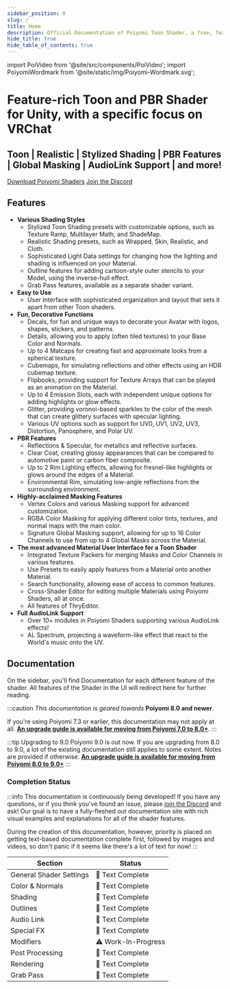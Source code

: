```yaml
---
sidebar_position: 0
slug: /
title: Home
description: Official Documentation of Poiyomi Toon Shader, a free, feature-rich Toon and PBR shader for Unity, with a specific focus on usage with VRChat.
hide_title: true
hide_table_of_contents: true
---
```

import PoiVideo from '@site/src/components/PoiVideo';
import PoiyomiWordmark from '@site/static/img/Poiyomi-Wordmark.svg';

<!-- ![Poiyomi Shaders Wordmark](/img/Poiyomi-Toon-Wordmark_NoBG.png) -->

<div style={{textAlign: 'center', marginTop: '20px', marginBottom: '20px', marginLeft: '70px', marginRight: '70px'}}>
<PoiyomiWordmark />
</div>

<h1 style={{textAlign: 'center', fontSize: '25px', margin: '2px', fontWeight: 'normal'}}>
Feature-rich Toon and PBR Shader for Unity, with a specific focus on VRChat
</h1>

<h2 style={{textAlign: 'center', fontSize: '15px', margin: '10px', fontWeight: 'normal'}}>
Toon |
Realistic |
Stylized Shading |
PBR Features |
Global Masking |
AudioLink Support |
and more!
</h2>

<div style={{textAlign: 'center', margin: '40px'}}>

<a class="button button--lg button--primary" href="/download"> Download Poiyomi Shaders</a> <a class="button button--lg button--link" href="https://discord.gg/poiyomi"> Join the Discord</a>

</div>

## Features
- **Various Shading Styles**
  - Stylized Toon Shading presets with customizable options, such as Texture Ramp, Multilayer Math, and ShadeMap.
  - Realistic Shading presets, such as Wrapped, Skin, Realistic, and Cloth.
  - Sophisticated Light Data settings for changing how the lighting and shading is influenced on your Material.
  - Outline features for adding cartoon-style outer stencils to your Model, using the inverse-hull effect.
  - Grab Pass features, available as a separate shader variant.
- **Easy to Use**
  - User Interface with sophisticated organization and layout that sets it apart from other Toon shaders.
- **Fun, Decorative Functions**
  - Decals, for fun and unique ways to decorate your Avatar with logos, shapes, stickers, and patterns.
  - Details, allowing you to apply (often tiled textures) to your Base Color and Normals.
  - Up to 4 Matcaps for creating fast and approximate looks from a spherical texture.
  - Cubemaps, for simulating reflections and other effects using an HDR cubemap texture.
  - Flipbooks, providing support for Texture Arrays that can be played as an animation on the Material.
  - Up to 4 Emission Slots, each with independent unique options for adding highlights or glow effects.
  - Glitter, providing voronoi-based sparkles to the color of the mesh that can create glittery surfaces with specular lighting.
  - Various UV options such as support for UV0, UV1, UV2, UV3, Distortion, Panosphere, and Polar UV.
- **PBR Features**
  - Reflections & Specular, for metallics and reflective surfaces.
  - Clear Coat, creating glossy appearances that can be compared to automotive paint or carbon fiber composite.
  - Up to 2 Rim Lighting effects, allowing for fresnel-like highlights or glows around the edges of a Material.
  - Environmental Rim, simulating low-angle reflections from the surrounding environment.
- **Highly-acclaimed Masking Features**
  - Vertex Colors and various Masking support for advanced customization.
  - RGBA Color Masking for applying different color tints, textures, and normal maps with the main color.
  - Signature Global Masking support, allowing for up to 16 Color Channels to use from up to 4 Global Masks across the Material.
- **The most advanced Material User Interface for a Toon Shader**
  - Integrated Texture Packers for merging Masks and Color Channels in various features.
  - Use Presets to easily apply features from a Material onto another Material.
  - Search functionality, allowing ease of access to common features.
  - Cross-Shader Editor for editing multiple Materials using Poiyomi Shaders, all at once.
  - All features of ThryEditor.
- **Full AudioLink Support**
  - Over 10+ modules in Poiyomi Shaders supporting various AudioLink effects!
  - AL Spectrum, projecting a waveform-like effect that react to the World's music onto the UV.

## Documentation

On the sidebar, you'll find Documentation for each different feature of the shader. All features of the Shader in the UI will redirect here for further reading.

:::caution
*This documentation is geared towards* **Poiyomi 8.0 and newer**.

If you're using Poiyomi 7.3 or earlier, this documentation may not apply at all. [**An upgrade guide is available for moving from Poiyomi 7.0 to 8.0+**](/docs/general/v7-upgrade.md).
:::

:::tip Upgrading to 9.0
Poiyomi 9.0 is out now. If you are upgrading from 8.0 to 9.0, a lot of the existing documentation still applies to some extent. Notes are provided if otherwise. [**An upgrade guide is available for moving from Poiyomi 8.0 to 9.0+**](/docs/general/v8-to-v9-upgrade.md)
:::

### Completion Status

:::info
This documentation is continuously being developed! If you have any questions, or if you think you've found an issue, please [join the Discord](https://discord.gg/poiyomi) and ask! Our goal is to have a fully-fleshed out documentation site with rich visual examples and explanations for all of the shader features.

During the creation of this documentation, however, priority is placed on getting text-based documentation complete first, followed by images and videos, so don't panic if it seems like there's a lot of text for now!
:::

| Section                 | Status              |
| ----------------------- | ------------------- |
| General Shader Settings | 📓  Text Complete    |
| Color & Normals         | 📓  Text Complete    |
| Shading                 | 📓  Text Complete    |
| Outlines                | 📓  Text Complete    |
| Audio Link              | 📓  Text Complete    |
| Special FX              | 📓  Text Complete    |
| Modifiers               | ⚠️  Work-In-Progress |
| Post Processing         | 📓  Text Complete    |
| Rendering               | 📓  Text Complete    |
| Grab Pass               | 📓  Text Complete    |

